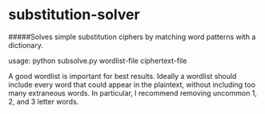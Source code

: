 substitution-solver
=========

#####Solves simple substitution ciphers by matching word patterns with a dictionary.

usage: python subsolve.py wordlist-file ciphertext-file

A good wordlist is important for best results. Ideally a wordlist should include every word that could appear in the plaintext, without including too many extraneous words. In particular, I recommend removing uncommon 1, 2, and 3 letter words.  

